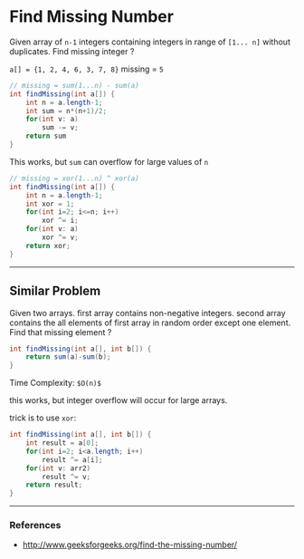 # Find Missing Number

Given array of `n-1` integers containing integers in range of `[1... n]` without duplicates.
Find missing integer ?

`a[] = {1, 2, 4, 6, 3, 7, 8}`  missing = `5`

```java
// missing = sum(1...n) - sum(a)
int findMissing(int a[]) {
    int n = a.length-1;
    int sum = n*(n+1)/2;
    for(int v: a)
        sum -= v;
    return sum
}
```

This works, but `sum` can overflow for large values of `n`

```java
// missing = xor(1...n) ^ xor(a)
int findMissing(int a[]) {
    int n = a.length-1;
    int xor = 1;
    for(int i=2; i<=n; i++)
        xor ^= i;
    for(int v: a)
        xor ^= v;
    return xor;
}
```

---

## Similar Problem

Given two arrays. first array contains non-negative integers.
second array contains the all elements of first array in random
order except one element. Find that missing element ?

```java
int findMissing(int a[], int b[]) {
    return sum(a)-sum(b);
}
```

Time Complexity:  `$O(n)$`

this works, but integer overflow will occur for large arrays.

trick is to use `xor`:

```java
int findMissing(int a[], int b[]) {
    int result = a[0];
    for(int i=2; i<a.length; i++)
        result ^= a[i];
    for(int v: arr2)
        result ^= v;
    return result;
}
```

---

### References

* <http://www.geeksforgeeks.org/find-the-missing-number/>
